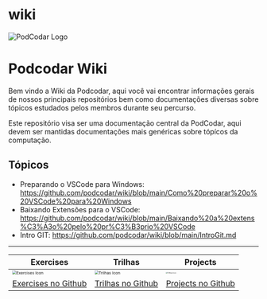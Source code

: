 # wiki

![PodCodar Logo](https://avatars.githubusercontent.com/u/60588381?s=200&v=4)

# Podcodar Wiki

Bem vindo a Wiki da Podcodar, aqui você vai encontrar informações gerais de nossos principais repositórios bem como documentações diversas sobre tópicos estudados pelos membros durante seu percurso.

Este repositório visa ser uma documentação central da PodCodar, aqui devem ser mantidas documentações mais genéricas sobre tópícos da computação.

## Tópicos


- Preparando o VSCode para Windows: https://github.com/podcodar/wiki/blob/main/Como%20preparar%20o%20VSCode%20para%20Windows
- Baixando Extensões para o VSCode: https://github.com/podcodar/wiki/blob/main/Baixando%20a%20extens%C3%A3o%20pelo%20pr%C3%B3prio%20VSCode
- Intro GIT: https://github.com/podcodar/wiki/blob/main/IntroGit.md


***

| Exercises                                                    | Trilhas                                                      | Projects                                                     |
| ------------------------------------------------------------ | ------------------------------------------------------------ | ------------------------------------------------------------ |
|<img src="https://www.flaticon.com/svg/vstatic/svg/85/85309.svg?token=exp=1614091550~hmac=b1b3507dc4baf63571302585360dd61a" alt="Exercises Icon" style="zoom:50%;" /> | <img src="https://www.flaticon.com/svg/vstatic/svg/701/701367.svg?token=exp=1614091161~hmac=18c044dc8e18bf29a4b43ae9941ec56b" alt="Trilhas Icon" style="zoom:50%;" />| <img src="https://www.flaticon.com/svg/vstatic/svg/3129/3129531.svg?token=exp=1614091893~hmac=f352654b7ed27e39702d1e36ec0edd35" alt="Trilhas Icon" style="zoom:20%;" />|
| [Exercises no Github](https://github.com/podcodar/exercises) | [Trilhas no Github](https://github.com/podcodar/trilhas)     | [Projects no Github](https://github.com/podcodar/projects)   |
